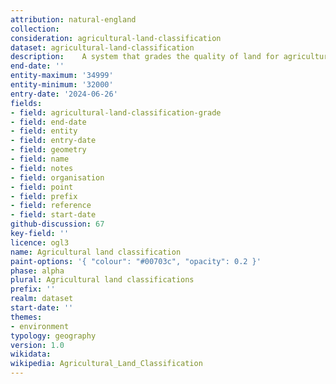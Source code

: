 ```yaml
---
attribution: natural-england
collection: 
consideration: agricultural-land-classification
dataset: agricultural-land-classification
description: 	A system that grades the quality of land for agricultural use
end-date: ''
entity-maximum: '34999'
entity-minimum: '32000'
entry-date: '2024-06-26'
fields:
- field: agricultural-land-classification-grade
- field: end-date
- field: entity
- field: entry-date
- field: geometry
- field: name
- field: notes
- field: organisation
- field: point
- field: prefix
- field: reference
- field: start-date
github-discussion: 67
key-field: ''
licence: ogl3
name: Agricultural land classification
paint-options: '{ "colour": "#00703c", "opacity": 0.2 }'
phase: alpha
plural: Agricultural land classifications
prefix: ''
realm: dataset
start-date: ''
themes:
- environment
typology: geography
version: 1.0
wikidata: 
wikipedia: Agricultural_Land_Classification
---
```


